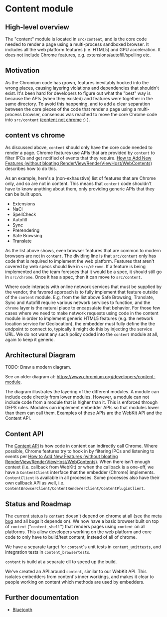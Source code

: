 # Content module

## High-level overview
The "content" module is located in `src/content`, and is the core code needed to
render a page using a multi-process sandboxed browser. It includes all the web
platform features (i.e. HTML5) and GPU acceleration. It does not include Chrome
features, e.g. extensions/autofill/spelling etc.

## Motivation
As the Chromium code has grown, features inevitably hooked into the wrong
places, causing layering violations and dependencies that shouldn't exist. It's
been hard for developers to figure out what the "best" way is because the APIs
(when they existed) and features were together in the same directory. To avoid
this happening, and to add a clear separation between the core pieces of the
code that render a page using a multi-process browser, consensus was reached to
move the core Chrome code into `src/content` ([content not
chrome](http://blog.chromium.org/2008/10/content-not-chrome.html) :) ).

## content vs chrome
As discussed above, `content` should only have the core code needed to render a
page. Chrome features use APIs that are provided by `content` to filter IPCs and
get notified of events that they require. [How to Add New Features (without
bloating
RenderView/RenderViewHost/WebContents)](https://www.chromium.org/developers/design-documents/multi-process-architecture/how-to-add-new-features)
describes how to do this.

As an example, here's a (non-exhaustive) list of features that are Chrome only,
and so are not in content. This means that `content` code shouldn't have to know
anything about them, only providing generic APIs that they can be built upon.
- Extensions
- NaCl
- SpellCheck
- Autofill
- Sync
- Prerendering
- Safe Browsing
- Translate

As the list above shows, even browser features that are common to modern
browsers are not in `content`. The dividing line is that `src/content` only has
code that is required to implement the web platform. Features that aren't
covered by web specs should live in `src/chrome`. If a feature is being
implemented and the team foresees that it would be a spec, it should still go in
`src/chrome`. Once it has a spec, then it can move to `src/content`.

Where code interacts with online network services that must be supplied by the
vendor, the favored approach is to fully implement that feature outside of the
`content` module. E.g. from the list above Safe Browsing, Translate, Sync and
Autofill require various network services to function, and the `chrome` layer is
the natural place to encapsulate that behavior. For those few cases where we
need to make network requests using code in the content module in order to
implement generic HTML5 features (e.g. the network location service for
Geolocation), the embedder must fully define the the endpoint to connect to,
typically it might do this by injecting the service URL. We do not want any such
policy coded into the `content` module at all, again to keep it generic.

## Architectural Diagram
TODO: Draw a modern diagram.

See an older diagram at: https://www.chromium.org/developers/content-module.

The diagram illustrates the layering of the different modules. A module can
include code directly from lower modules. However, a module can not include code
from a module that is higher than it.  This is enforced through DEPS rules.
Modules can implement embedder APIs so that modules lower than them can call
them. Examples of these APIs are the WebKit API and the Content API.

## Content API
The [Content API](public/README.md) is how code in content can indirectly call
Chrome. Where possible, Chrome features try to hook in by filtering IPCs and
listening to events per [How to Add New Features (without bloating
RenderView/RenderViewHost/WebContents)](https://www.chromium.org/developers/design-documents/multi-process-architecture/how-to-add-new-features).
When there isn't enough context (i.e.  callback from WebKit) or when the
callback is a one-off, we have a `ContentClient` interface that the embedder
(Chrome) implements. `ContentClient` is available in all processes. Some
processes also have their own callback API as well, i.e.
`ContentBrowserClient/ContentRendererClient/ContentPluginClient`.

## Status and Roadmap
The current status is `content` doesn't depend on chrome at all (see the meta
[bug](https://bugs.chromium.org/p/chromium/issues/detail?id=76697) and all bugs
it depends on). We now have a basic browser built on top of `content`
("`content_shell`") that renders pages using `content` on all platforms. This
allow developers working on the web platform and core code to only have to
build/test content, instead of all of chrome.

We have a separate target for `content`'s unit tests in `content_unittests`, and
integration tests in `content_browsertests`.

`content` is build at a separate dll to speed up the build.

We've created an API around `content`, similar to our WebKit API. This isolates
embedders from content's inner workings, and makes it clear to people working on
content which methods are used by embedders.

## Further documentation

* [Bluetooth](browser/bluetooth/README.md)
